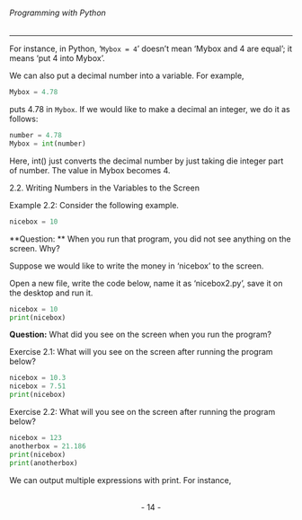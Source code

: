 ###### Programming with Python
---

For instance, in Python, ‘``Mybox = 4``’ doesn’t mean ‘Mybox and 4 are equal’; it
means ‘put 4 into Mybox’.

We can also put a decimal number into a variable. For example,

```python
Mybox = 4.78
```

puts 4.78 in ``Mybox``. If we would like to make a decimal an integer, we do it as
follows:

```python
number = 4.78
Mybox = int(number)
```

Here, int() just converts the decimal number by just taking die integer part of
number. The value in Mybox becomes 4.

2.2. Writing Numbers in the Variables to the Screen

Example 2.2: Consider the following example.

```python
nicebox = 10
```

**Question: ** When you run that program, you did not see anything on the screen.
Why?

Suppose we would like to write the money in ‘nicebox’ to the screen.

Open a new file, write the code below, name it as ‘nicebox2.py’, save it on the
desktop and run it.

```python
nicebox = 10
print(nicebox)
```

**Question:** What did you see on the screen when you run the program?



Exercise 2.1: What will you see on the screen after running the program below?

```python
nicebox = 10.3
nicebox = 7.51
print(nicebox)
```

Exercise 2.2: What will you see on the screen after running the program below?

```python
nicebox = 123
anotherbox = 21.186
print(nicebox)
print(anotherbox)
```

We can output multiple expressions with print. For instance,

<br>

<center> - 14 - </center>

